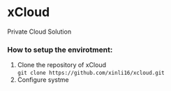 # xCloud
Private Cloud Solution

### How to setup the envirotment:
1. Clone the repository of xCloud  
`git clone https://github.com/xinli16/xcloud.git`
2. Configure systme
